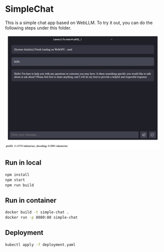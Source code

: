 # SimpleChat

This is a simple chat app based on WebLLM. To try it out, you can do the following steps
under this folder.

![](./assets/preview.png)

## Run in local

```bash
npm install
npm start
npm run build
```

## Run in container

```bash
docker build -t simple-chat .
docker run -p 8080:80 simple-chat
```

## Deployment

```bash
kubectl apply -f deployment.yaml
```